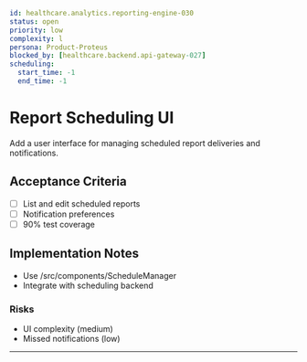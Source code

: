 ```yaml
id: healthcare.analytics.reporting-engine-030
status: open
priority: low
complexity: l
persona: Product-Proteus
blocked_by: [healthcare.backend.api-gateway-027]
scheduling:
  start_time: -1
  end_time: -1
```

# Report Scheduling UI

Add a user interface for managing scheduled report deliveries and notifications.

## Acceptance Criteria

- [ ] List and edit scheduled reports
- [ ] Notification preferences
- [ ] 90% test coverage

## Implementation Notes

- Use /src/components/ScheduleManager
- Integrate with scheduling backend

### Risks

- UI complexity (medium)
- Missed notifications (low)

---
